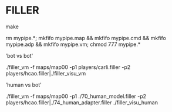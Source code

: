 # FILLER

make

rm mypipe.\*; mkfifo mypipe.map && mkfifo mypipe.cmd && mkfifo mypipe.adp && mkfifo mypipe.vm; chmod 777 mypipe.*

'bot vs bot'

./filler_vm -f maps/map00 -p1 players/carli.filler -p2 players/hcao.filler|./filler_visu_vm


'human vs bot'

./filler_vm -f maps/map00 -p1 ./70_human_model.filler -p2 players/hcao.filler|./74_human_adapter.filler
./filler_visu_human

